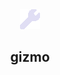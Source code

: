 <div align="center">
  <img src="https://github.com/capr1tus/gizmo/blob/main/data/logo.png">
  <h2>gizmo</h2>
</div>

